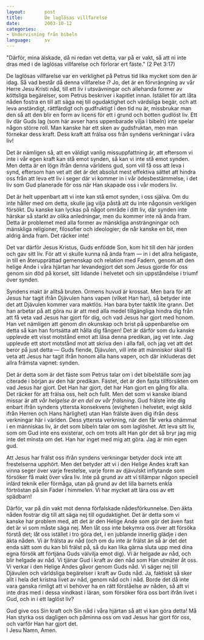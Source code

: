 ```yaml
---
layout:       post
title:        De laglösas villfarelse
date:         2003-10-12
categories:
- Undervisning från bibeln
language:     sv
---
```

"Därför, mina älskade, då ni redan vet detta, var på er vakt, så att ni inte dras med i de laglösas villfarelse och förlorar ert fäste." (2 Pet 3:17)

De laglösas villfarelse var en verklighet på Petrus tid lika mycket som den är idag.  Så vad består då denna villfarelse i?  Jo, det är en förvrängning av vår Herre Jesu Kristi nåd, till ett liv i utsvävningar och allehanda former av köttsliga begärelser, som Petrus beskriver i kapitlet innan.  Istället för att låta nåden fostra en till att säga nej till ogudaktighet och värdsliga begär, och att leva anständigt, rättfärdigt och gudfruktigt i den tid nu är, missbrukar man den så att den blir en form av licens för ett i grund och botten gudlöst liv. Ett  liv där Guds lag (som här avser hans uppenbarade vilja i bibeln) inte spelar någon större roll.  Man kanske har ett sken av
gudsfruktan, men man förnekar dess kraft.  Dess kraft att frälsa oss från syndens verkningar i våra liv!

Det är nämligen så, att en väldigt vanlig missuppfattning är, att eftersom vi inte i vår egen kraft kan stå emot synden, så kan vi inte stå emot synden.  Men detta är en lögn ifrån denna världens gud, som vill få oss att leva i synd, eftersom han vet att det är det absolut mest effektiva sättet att hindra oss från att leva ett liv i seger där vi kommer in i vår ödesbestämmelse, i det liv som Gud planerade för oss när Han skapade oss i vår moders liv.

Det är helt uppenbart att vi inte kan stå emot synden, i oss själva.  Om du inte håller med om detta, skulle jag vilja påstå att du inte någonsin verkligen försökt.  Du kanske kan lyckas på något område i ditt liv, där synden inte härskar så starkt av olika anledningar, men du kommer inte nå ända fram.  Detta är problemet med alla former av mänskliga ansträngningar och mänskliga religioner, filosofier och ideologier; de når kanske en bit, men aldrig ända fram.  Det räcker inte!

Det var därför Jesus Kristus, Guds enfödde Son, kom hit till den här jorden och gav sitt liv.  För att vi skulle kunna nå ända fram &mdash; in i det allra heligaste, in till en återupprättad gemenskap och
relation med Fadern, genom att den helige Ande i våra hjärtan har levandegjort det som Jesus gjorde för oss genom sin död på korset, sitt lidande i helvetet och sin uppståndelse i triumf över synden.

Syndens makt är alltså bruten.  Ormens huvud är krossat.  Men bara för att Jesus har tagit ifrån Djävulen hans vapen (vilket Han har), så betyder inte det att Djävulen kommer vara maktlös.  Han bara byter taktik lite grann.  Det han arbetar på att göra nu är att med alla medel tillgängliga hindra dig från att få veta vad Jesus har gjort för dig, och vad Jesus har gjort med honom.  Han vet nämligen att genom din okunskap och brist på uppenbarelse om detta så kan han fortsätta att hålla dig fången!  Det är därför som du kanske upplevde ett visst motstånd emot att läsa denna predikan, jag vet inte.  Jag upplevde ett stort motstånd mot att skriva den i alla fall, och jag vet att det beror på just detta &mdash; Guds fiende, Djävulen, vill inte att människor skall få veta att Jesus har tagit ifrån honom alla hans vapen, och där inkluderas det allra främsta vapnet: synden.

Det är detta som är det fäste som Petrus talar om i det bibelställe som jag citerade i början av den här predikan.  Fästet, det är den fasta tillförsikten om vad Jesus har gjort.  Det Han har gjort, det har Han gjort en gång för alla.  Det räcker för att frälsa oss, helt och fullt.  Men det som vi kanske ibland missar är att <em>vår helgelse är en del av vår frälsning</em>.  Gud frälste inte dig enbart ifrån syndens yttersta konsekvens (evigheten i helvetet, evigt skild ifrån Herren och Hans härlighet) utan Han frälste även dig ifrån dess verkningar här i världen.  Dess yttersta verkning, när den får verka ohämmat i en människas liv, är det som bibeln talar om som laglöshet. Att leva sitt liv, som om Gud inte ens existerar, och om trots allt Han gör det så bryr jag mig inte det minsta om det.  Han har inget med mig att göra.  Jag är min egen gud.

Att Jesus har frälst oss ifrån syndens verkningar betyder dock inte att frestelserna upphört.  Men det betyder att vi i den Helige Andes kraft kan vinna seger över varje frestelse, varje form av djävulskt inflytande som försöker få makt över våra liv.  Inte på grund av att vi tillämpar någon speciell inlärd teknik eller förmåga, utan på grund av det lilla barnets enkla förtröstan på sin Fader i himmelen.  Vi har mycket att lära oss av ett spädbarn!

Därför, var på din vakt mot denna förfalskade nådesförkunnelse.  Den äkta nåden fostrar dig till att säga nej till ogudaktighet.  Det är detta som vi kanske har problem med, att det är den Helige Ande som gör det även fast det är vi som måste säga nej.  Men låt oss  inte bekymra oss över att försöka förstå det; låt oss istället i tro göra det, i en jublande innerlig glädje i den äkta nåden.  Vi är frälsta av nåd (och om du inte är frälst än så är det det enda sätt som du kan bli frälst på, så du kan lika gärna sluta upp med dina egna försök att förtjäna Guds välvilja emot dig).  Vi är helgade av nåd, och blir helgade av nåd.  Vi tjänar Gud i kraft av den nåd som Han utmäter åt oss.  Vi verkar i den Helige Andes gåvor genom Guds nåd.  Vi säger nej till Djävulen och världsliga begärelser i kraft av Guds nåd.  Ja, faktiskt så sker allt i hela det kristna livet av nåd, genom nåd och i nåd.  Borde det då inte vara ganska rimligt att vi behöver ha en rätt förståelse av nåden, så att vi inte dras med i dessa vindkast i läran, som försöker föra oss bort ifrån livet i Gud, och in i ett laglöst liv?

Gud give oss Sin kraft och Sin nåd i våra hjärtan så att vi kan göra detta!  Må Han styrka oss dagligen och påminna oss om vad Jesus har gjort för oss, och varför Han har gjort det.<br/>
I Jesu Namn, Amen.

